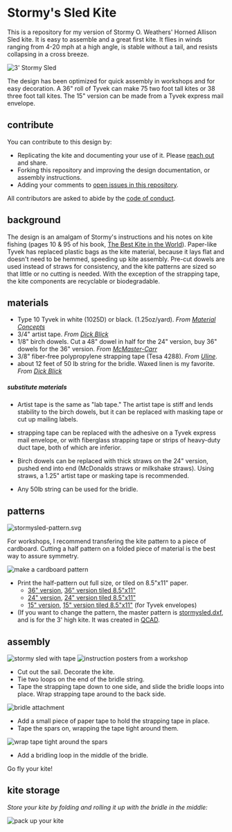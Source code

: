 # Stormy's Sled Kite

This is a repository for my version of Stormy O. Weathers' Horned Allison Sled kite. It is easy to assemble and a great first kite. It flies in winds ranging from 4-20 mph at a high angle, is stable without a tail, and resists collapsing in a cross breeze.

![3' Stormy Sled](images/P2380032-c.jpg)

The design has been optimized for quick assembly in workshops and for easy decoration. A 36" roll of Tyvek can make 75 two foot tall kites or 38 three foot tall kites. The 15" version can be made from a Tyvek express mail envelope.


## contribute

You can contribute to this design by:

* Replicating the kite and documenting your use of it. Please [reach out](https://headfullofair.com/contact) and share.
* Forking this repository and improving the design documentation, or assembly instructions.
* Adding your comments to [open issues in this repository](issues).

All contributors are asked to abide by the [code of conduct](codeofconduct.md).


## background
The design is an amalgam of Stormy's instructions and his notes on kite fishing (pages 10 & 95 of his book, [The Best Kite in the World](http://www.drachen.org/collections/best-kite-world)). Paper-like Tyvek has replaced plastic bags as the kite material, because it lays flat and doesn't need to be hemmed, speeding up kite assembly. Pre-cut dowels are used instead of straws for consistency, and the kite patterns are sized so that little or no cutting is needed. With the exception of the strapping tape, the kite components are recyclable or biodegradable.


## materials

* Type 10 Tyvek in white (1025D) or black. (1.25oz/yard). *From [Material Concepts](https://shop.materialconcepts.com/prodcat/tyvek-uncoated-graphics.asp)*
* 3/4" artist tape. *From [Dick Blick](https://www.dickblick.com/products/artist-tape/)*
* 1/8" birch dowels. Cut a 48" dowel in half for the 24" version, buy 36" dowels for the 36" version. *From [McMaster-Carr](https://www.mcmaster.com/#birch-dowels)*
* 3/8" fiber-free polypropylene strapping tape (Tesa 4288). *From [Uline](https://www.uline.com/Product/Detail/S-2056/Strapping-Tapes/Tesa-4288-Strapping-Tape-3-8-x-60-yds-Black)*.
* about 12 feet of 50 lb string for the bridle. Waxed linen is my favorite. *From [Dick Blick](https://www.dickblick.com/products/books-by-hand-waxed-linen-thread/)*

##### substitute materials

* Artist tape is the same as "lab tape." The artist tape is stiff and lends stability to the birch dowels, but it can be replaced with masking tape or cut up mailing labels.

* strapping tape can be replaced with the adhesive on a Tyvek express mail envelope, or with fiberglass strapping tape or strips of heavy-duty duct tape, both of which are inferior. 

* Birch dowels can be replaced with thick straws on the 24" version, pushed end into end (McDonalds straws or milkshake straws). Using straws, a 1.25" artist tape or masking tape is recommended. 

* Any 50lb string can be used for the bridle.

## patterns
![stormysled-pattern.svg](images/stormysled-pattern.svg)

For workshops, I recommend transfering the kite pattern to a piece of cardboard. Cutting a half pattern on a folded piece of material is the best way to assure symmetry. 

![make a cardboard pattern](images/P2370504-0.gif)

* Print the half-pattern out full size, or tiled on 8.5"x11" paper.
  * [36" version](36in-stormysled-half-pattern.pdf), [36" version tiled 8.5"x11"](36in-stormysled-half-pattern-85x11-tiled.pdf)
  * [24" version](24in-stormysled-half-pattern.pdf), [24" version tiled 8.5"x11"](24in-stormysled-half-pattern-85x11-tiled.pdf)
  * [15" version](15in-stormysled-half-pattern.pdf), [15" version tiled 8.5"x11"](15in-stormysled-half-pattern-85x11-tiled.pdf) (for Tyvek envelopes)
* (If you want to change the pattern, the master pattern is [stormysled.dxf](stormysled.dxf), and is for the 3' high kite. It was created in [QCAD](https://qcad.org/en/).  

## assembly


![stormy sled with tape](images/stormysled-tape.svg)
![instruction posters from a workshop](images/instruction-posters_1.jpg)

* Cut out the sail. Decorate the kite. 
* Tie two loops on the end of the bridle string.
* Tape the strapping tape down to one side, and slide the bridle loops into place. Wrap strapping tape around to the back side.

![bridle attachment](images/P2370523.jpg)

* Add a small piece of paper tape to hold the strapping tape in place. 
* Tape the spars on, wrapping the tape tight around them.

![wrap tape tight around the spars](images/P2370526-c.jpg) 

* Add a bridling loop in the middle of the bridle. 

Go fly your kite!

## kite storage

*Store your kite by folding and rolling it up with the bridle in the middle:*

![pack up your kite](images/sled-pack.gif)

